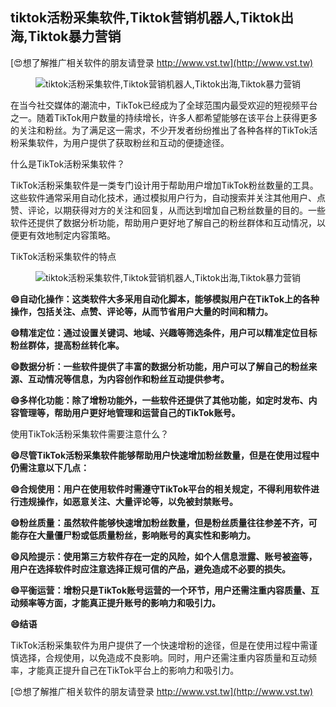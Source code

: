 ## **tiktok活粉采集软件,Tiktok营销机器人,Tiktok出海,Tiktok暴力营销**

[😍想了解推广相关软件的朋友请登录 http://www.vst.tw](http://www.vst.tw)

 <center><img src="https://vst.tw/MP4/tuiguang/png/2.png" alt="tiktok活粉采集软件,Tiktok营销机器人,Tiktok出海,Tiktok暴力营销"></center>

在当今社交媒体的潮流中，TikTok已经成为了全球范围内最受欢迎的短视频平台之一。随着TikTok用户数量的持续增长，许多人都希望能够在该平台上获得更多的关注和粉丝。为了满足这一需求，不少开发者纷纷推出了各种各样的TikTok活粉采集软件，为用户提供了获取粉丝和互动的便捷途径。

什么是TikTok活粉采集软件？

TikTok活粉采集软件是一类专门设计用于帮助用户增加TikTok粉丝数量的工具。这些软件通常采用自动化技术，通过模拟用户行为，自动搜索并关注其他用户、点赞、评论，以期获得对方的关注和回复，从而达到增加自己粉丝数量的目的。一些软件还提供了数据分析功能，帮助用户更好地了解自己的粉丝群体和互动情况，以便更有效地制定内容策略。

TikTok活粉采集软件的特点

 <center><img src="https://vst.tw/MP4/tuiguang/png/4.png" alt="tiktok活粉采集软件,Tiktok营销机器人,Tiktok出海,Tiktok暴力营销"></center>

**😄自动化操作：这类软件大多采用自动化脚本，能够模拟用户在TikTok上的各种操作，包括关注、点赞、评论等，从而节省用户大量的时间和精力。**

**😄精准定位：通过设置关键词、地域、兴趣等筛选条件，用户可以精准定位目标粉丝群体，提高粉丝转化率。**

**😄数据分析：一些软件提供了丰富的数据分析功能，用户可以了解自己的粉丝来源、互动情况等信息，为内容创作和粉丝互动提供参考。**

**😄多样化功能：除了增粉功能外，一些软件还提供了其他功能，如定时发布、内容管理等，帮助用户更好地管理和运营自己的TikTok账号。**

使用TikTok活粉采集软件需要注意什么？

**😄尽管TikTok活粉采集软件能够帮助用户快速增加粉丝数量，但是在使用过程中仍需注意以下几点：**

**😄合规使用：用户在使用软件时需遵守TikTok平台的相关规定，不得利用软件进行违规操作，如恶意关注、大量评论等，以免被封禁账号。**

**😄粉丝质量：虽然软件能够快速增加粉丝数量，但是粉丝质量往往参差不齐，可能存在大量僵尸粉或低质量粉丝，影响账号的真实性和影响力。**

**😄风险提示：使用第三方软件存在一定的风险，如个人信息泄露、账号被盗等，用户在选择软件时应注意选择正规可信的产品，避免造成不必要的损失。**

**😄平衡运营：增粉只是TikTok账号运营的一个环节，用户还需注重内容质量、互动频率等方面，才能真正提升账号的影响力和吸引力。**

**😄结语**

TikTok活粉采集软件为用户提供了一个快速增粉的途径，但是在使用过程中需谨慎选择，合规使用，以免造成不良影响。同时，用户还需注重内容质量和互动频率，才能真正提升自己在TikTok平台上的影响力和吸引力。

[😍想了解推广相关软件的朋友请登录 http://www.vst.tw](http://www.vst.tw)



